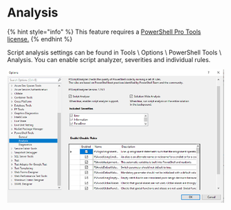 # Analysis

{% hint style="info" %}
This feature requires a [PowerShell Pro Tools license.](https://ironmansoftware.com/powershell-pro-tools) 
{% endhint %}

Script analysis settings can be found in Tools \ Options \ PowerShell Tools \ Analysis. You can enable script analyzer, severities and individual rules.

![](../../.gitbook/assets/image%20%2832%29.png)

